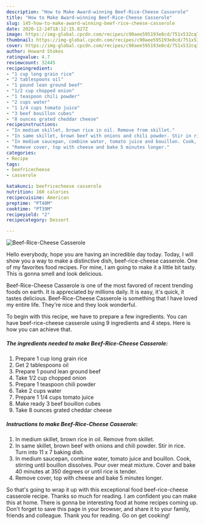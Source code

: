 ```yaml
---
description: "How to Make Award-winning Beef-Rice-Cheese Casserole"
title: "How to Make Award-winning Beef-Rice-Cheese Casserole"
slug: 145-how-to-make-award-winning-beef-rice-cheese-casserole
date: 2020-12-24T18:12:15.827Z
image: https://img-global.cpcdn.com/recipes/c90aee595193e8cd/751x532cq70/beef-rice-cheese-casserole-recipe-main-photo.jpg
thumbnail: https://img-global.cpcdn.com/recipes/c90aee595193e8cd/751x532cq70/beef-rice-cheese-casserole-recipe-main-photo.jpg
cover: https://img-global.cpcdn.com/recipes/c90aee595193e8cd/751x532cq70/beef-rice-cheese-casserole-recipe-main-photo.jpg
author: Howard Stokes
ratingvalue: 4.7
reviewcount: 32445
recipeingredient:
- "1 cup long grain rice"
- "2 tablespoons oil"
- "1 pound lean ground beef"
- "1/2 cup chopped onion"
- "1 teaspoon chili powder"
- "2 cups water"
- "1 1/4 cups tomato juice"
- "3 beef bouillon cubes"
- "8 ounces grated cheddar cheese"
recipeinstructions:
- "In medium skillet, brown rice in oil. Remove from skillet."
- "In same skillet, brown beef with onions and chili powder. Stir in rice. Turn into 11 x 7 baking dish."
- "In medium saucepan, combine water, tomato juice and bouillon. Cook, stirring until bouillon dissolves. Pour over meat mixture. Cover and bake 40 minutes at 350 degrees or until rice is tender."
- "Remove cover, top with cheese and bake 5 minutes longer."
categories:
- Recipe
tags:
- beefricecheese
- casserole

katakunci: beefricecheese casserole 
nutrition: 160 calories
recipecuisine: American
preptime: "PT40M"
cooktime: "PT39M"
recipeyield: "2"
recipecategory: Dessert

---
```



![Beef-Rice-Cheese Casserole](https://img-global.cpcdn.com/recipes/c90aee595193e8cd/751x532cq70/beef-rice-cheese-casserole-recipe-main-photo.jpg)

Hello everybody, hope you are having an incredible day today. Today, I will show you a way to make a distinctive dish, beef-rice-cheese casserole. One of my favorites food recipes. For mine, I am going to make it a little bit tasty. This is gonna smell and look delicious.

Beef-Rice-Cheese Casserole is one of the most favored of recent trending foods on earth. It is appreciated by millions daily. It is easy, it's quick, it tastes delicious. Beef-Rice-Cheese Casserole is something that I have loved my entire life. They're nice and they look wonderful.




To begin with this recipe, we have to prepare a few ingredients. You can have beef-rice-cheese casserole using 9 ingredients and 4 steps. Here is how you can achieve that.

<!--inarticleads1-->

##### The ingredients needed to make Beef-Rice-Cheese Casserole:

1. Prepare 1 cup long grain rice
1. Get 2 tablespoons oil
1. Prepare 1 pound lean ground beef
1. Take 1/2 cup chopped onion
1. Prepare 1 teaspoon chili powder
1. Take 2 cups water
1. Prepare 1 1/4 cups tomato juice
1. Make ready 3 beef bouillon cubes
1. Take 8 ounces grated cheddar cheese




<!--inarticleads2-->

##### Instructions to make Beef-Rice-Cheese Casserole:

1. In medium skillet, brown rice in oil. Remove from skillet.
1. In same skillet, brown beef with onions and chili powder. Stir in rice. Turn into 11 x 7 baking dish.
1. In medium saucepan, combine water, tomato juice and bouillon. Cook, stirring until bouillon dissolves. Pour over meat mixture. Cover and bake 40 minutes at 350 degrees or until rice is tender.
1. Remove cover, top with cheese and bake 5 minutes longer.




So that's going to wrap it up with this exceptional food beef-rice-cheese casserole recipe. Thanks so much for reading. I am confident you can make this at home. There is gonna be interesting food at home recipes coming up. Don't forget to save this page in your browser, and share it to your family, friends and colleague. Thank you for reading. Go on get cooking!
